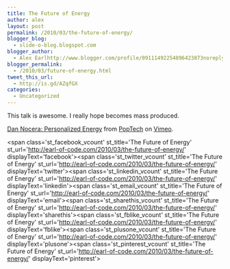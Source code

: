 ```yaml
---
title: The Future of Energy
author: alex
layout: post
permalink: /2010/03/the-future-of-energy/
blogger_blog:
  - slide-o-blog.blogspot.com
blogger_author:
  - Alex Earlhttp://www.blogger.com/profile/09111492254896423873noreply@blogger.com
blogger_permalink:
  - /2010/03/future-of-energy.html
tweet_this_url:
  - http://is.gd/AZqfGX
categories:
  - Uncategorized
---
```

This talk is awesome. I really hope becomes mass produced. 

[Dan Nocera: Personalized Energy][1] from [PopTech][2] on [Vimeo][3].

<span class='st\_facebook\_vcount' st\_title='The Future of Energy' st\_url='http://earl-of-code.com/2010/03/the-future-of-energy/' displayText='facebook'></span><span class='st\_twitter\_vcount' st\_title='The Future of Energy' st\_url='http://earl-of-code.com/2010/03/the-future-of-energy/' displayText='twitter'></span><span class='st\_linkedin\_vcount' st\_title='The Future of Energy' st\_url='http://earl-of-code.com/2010/03/the-future-of-energy/' displayText='linkedin'></span><span class='st\_email\_vcount' st\_title='The Future of Energy' st\_url='http://earl-of-code.com/2010/03/the-future-of-energy/' displayText='email'></span><span class='st\_sharethis\_vcount' st\_title='The Future of Energy' st\_url='http://earl-of-code.com/2010/03/the-future-of-energy/' displayText='sharethis'></span><span class='st\_fblike\_vcount' st\_title='The Future of Energy' st\_url='http://earl-of-code.com/2010/03/the-future-of-energy/' displayText='fblike'></span><span class='st\_plusone\_vcount' st\_title='The Future of Energy' st\_url='http://earl-of-code.com/2010/03/the-future-of-energy/' displayText='plusone'></span><span class='st\_pinterest\_vcount' st\_title='The Future of Energy' st\_url='http://earl-of-code.com/2010/03/the-future-of-energy/' displayText='pinterest'></span>

 [1]: http://vimeo.com/8194089
 [2]: http://vimeo.com/poptech
 [3]: http://vimeo.com